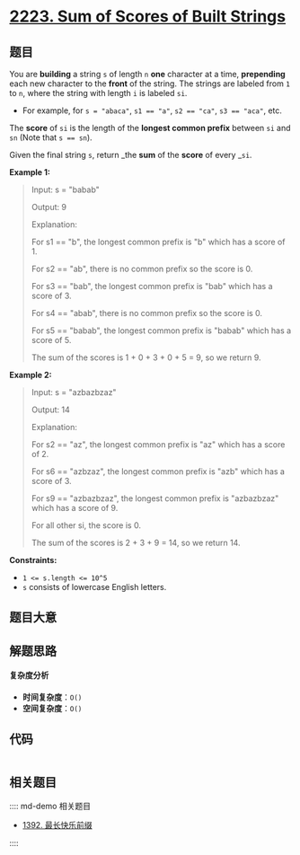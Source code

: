 # [2223. Sum of Scores of Built Strings](https://leetcode.com/problems/sum-of-scores-of-built-strings/)

## 题目

You are **building** a string `s` of length `n` **one** character at a time,
**prepending** each new character to the **front** of the string. The strings
are labeled from `1` to `n`, where the string with length `i` is labeled `si`.

- For example, for `s = "abaca"`, `s1 == "a"`, `s2 == "ca"`, `s3 == "aca"`, etc.

The **score** of `si` is the length of the **longest common prefix** between
`si` and `sn` (Note that `s == sn`).

Given the final string `s`, return _the **sum** of the **score** of every
_`si`.

**Example 1:**

> Input: s = "babab"
>
> Output: 9
>
> Explanation:
>
> For s1 == "b", the longest common prefix is "b" which has a score of 1.
>
> For s2 == "ab", there is no common prefix so the score is 0.
>
> For s3 == "bab", the longest common prefix is "bab" which has a score of 3.
>
> For s4 == "abab", there is no common prefix so the score is 0.
>
> For s5 == "babab", the longest common prefix is "babab" which has a score of 5.
>
> The sum of the scores is 1 + 0 + 3 + 0 + 5 = 9, so we return 9.

**Example 2:**

> Input: s = "azbazbzaz"
>
> Output: 14
>
> Explanation:
>
> For s2 == "az", the longest common prefix is "az" which has a score of 2.
>
> For s6 == "azbzaz", the longest common prefix is "azb" which has a score of 3.
>
> For s9 == "azbazbzaz", the longest common prefix is "azbazbzaz" which has a score of 9.
>
> For all other si, the score is 0.
>
> The sum of the scores is 2 + 3 + 9 = 14, so we return 14.

**Constraints:**

- `1 <= s.length <= 10^5`
- `s` consists of lowercase English letters.

## 题目大意

## 解题思路

#### 复杂度分析

- **时间复杂度**：`O()`
- **空间复杂度**：`O()`

## 代码

```javascript

```

## 相关题目

:::: md-demo 相关题目

- [1392. 最长快乐前缀](https://leetcode.com/problems/longest-happy-prefix)

::::
